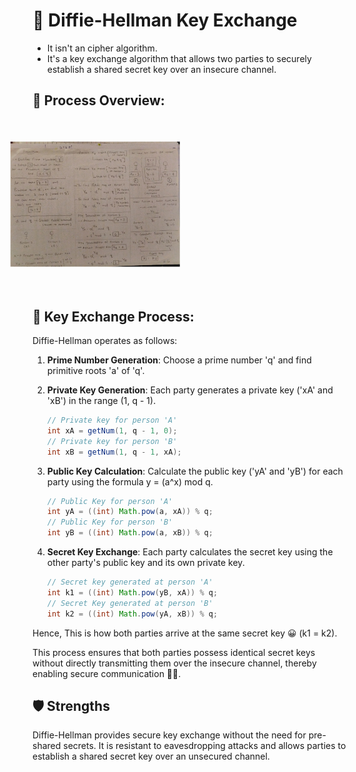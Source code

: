 # 🔑 Diffie-Hellman Key Exchange
- It isn't an cipher algorithm.
- It's a key exchange algorithm that allows two parties to securely establish a shared secret key over an insecure channel.

## 📄 Process Overview:
<img src="https://github.com/Nayak-Sahil/CryptoLab/blob/main/Diffi_Hellmen/Diffi_Hellmen_Process.jpg" alt="DiffiHellmen Process" width="200" style="transform: rotate(-90deg);">

## 👬 Key Exchange Process:
Diffie-Hellman operates as follows:
1. **Prime Number Generation**: Choose a prime number 'q' and find primitive roots 'a' of 'q'.
2. **Private Key Generation**: Each party generates a private key ('xA' and 'xB') in the range (1, q - 1).
   
   ```java
   // Private key for person 'A'
   int xA = getNum(1, q - 1, 0);
   // Private key for person 'B'
   int xB = getNum(1, q - 1, xA);
   ```
4. **Public Key Calculation**: Calculate the public key ('yA' and 'yB') for each party using the formula y = (a^x) mod q.
   ```java
   // Public Key for person 'A'
   int yA = ((int) Math.pow(a, xA)) % q;
   // Public Key for person 'B'
   int yB = ((int) Math.pow(a, xB)) % q;
   ```
6. **Secret Key Exchange**: Each party calculates the secret key using the other party's public key and its own private key.
   ```java
   // Secret key generated at person 'A'
   int k1 = ((int) Math.pow(yB, xA)) % q;
   // Secret Key generated at person 'B'
   int k2 = ((int) Math.pow(yA, xB)) % q;
   ```
Hence, This is how both parties arrive at the same secret key 😀 (k1 = k2). 

This process ensures that both parties possess identical secret keys without directly transmitting them over the insecure channel, thereby enabling secure communication 🤝🔑.

## 🛡️ Strengths
Diffie-Hellman provides secure key exchange without the need for pre-shared secrets. It is resistant to eavesdropping attacks and allows parties to establish a shared secret key over an unsecured channel.



